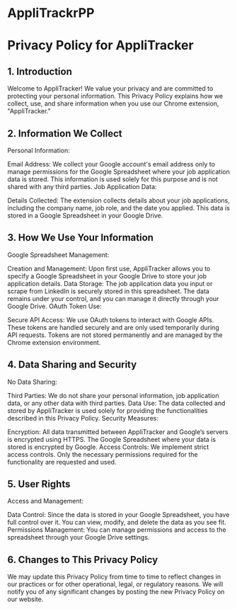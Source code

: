 # AppliTrackrPP

# Privacy Policy for AppliTracker
## 1. Introduction
Welcome to AppliTracker! We value your privacy and are committed to protecting your personal information. This Privacy Policy explains how we collect, use, and share information when you use our Chrome extension, "AppliTracker."

## 2. Information We Collect
Personal Information:

Email Address: We collect your Google account's email address only to manage permissions for the Google Spreadsheet where your job application data is stored. This information is used solely for this purpose and is not shared with any third parties.
Job Application Data:

Details Collected: The extension collects details about your job applications, including the company name, job role, and the date you applied. This data is stored in a Google Spreadsheet in your Google Drive.

## 3. How We Use Your Information
Google Spreadsheet Management:

Creation and Management: Upon first use, AppliTracker allows you to specify a Google Spreadsheet in your Google Drive to store your job application details.
Data Storage: The job application data you input or scrape from LinkedIn is securely stored in this spreadsheet. The data remains under your control, and you can manage it directly through your Google Drive.
OAuth Token Use:

Secure API Access: We use OAuth tokens to interact with Google APIs. These tokens are handled securely and are only used temporarily during API requests. Tokens are not stored permanently and are managed by the Chrome extension environment.

## 4. Data Sharing and Security
No Data Sharing:

Third Parties: We do not share your personal information, job application data, or any other data with third parties.
Data Use: The data collected and stored by AppliTracker is used solely for providing the functionalities described in this Privacy Policy.
Security Measures:

Encryption: All data transmitted between AppliTracker and Google’s servers is encrypted using HTTPS. The Google Spreadsheet where your data is stored is encrypted by Google.
Access Controls: We implement strict access controls. Only the necessary permissions required for the functionality are requested and used.

## 5. User Rights
Access and Management:

Data Control: Since the data is stored in your Google Spreadsheet, you have full control over it. You can view, modify, and delete the data as you see fit.
Permissions Management: You can manage permissions and access to the spreadsheet through your Google Drive settings.

## 6. Changes to This Privacy Policy
We may update this Privacy Policy from time to time to reflect changes in our practices or for other operational, legal, or regulatory reasons. We will notify you of any significant changes by posting the new Privacy Policy on our website.
